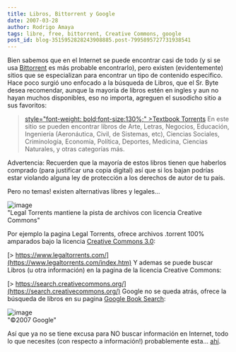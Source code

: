 ```yaml
---
title: Libros, Bittorrent y Google
date: 2007-03-28
author: Rodrigo Amaya
tags: libre, free, bittorrent, Creative Commons, google
post_id: blog-3515952828243908885.post-7995895727731938541
---
```


Bien sabemos que en el Internet se puede encontrar casi de todo (y si se usa [Bittorrent](https://srbyte.blogspot.com/2007/03/bittorrent-todo-mundo-ama-bittorrent.html) es más probable encontrarlo), pero existen (evidentemente) sitios que se especializan para encontrar un tipo de contenido especifico. Hace poco surgió uno enfocado a la búsqueda de Libros, que el Sr. Byte desea recomendar, aunque la mayoría de libros estén en ingles y aun no hayan muchos disponibles, eso no importa, agreguen el susodicho sitio a sus favoritos:

> [ style="font-weight: bold;font-size:130%;" >Textbook Torrents](https://textbooktorrents.com/index.php)
En este sitio se pueden encontrar libros de Arte, Letras, Negocios, Educación, Ingeniería (Aeronáutica, Civil, de Sistemas, etc), Ciencias Sociales, Criminología, Economía, Política, Deportes, Medicina, Ciencias Naturales, y otras categorías más.

Advertencia: Recuerden que la mayoría de estos libros tienen que haberlos comprado (para justificar una copia digital) así que si los bajan podrías estar violando alguna ley de protección a los derechos de autor de tu país.

Pero no temas! existen alternativas libres y legales...

![image](https://bp1.blogger.com/_ayvorITawE4/Rgph0vTPf3I/AAAAAAAAAO4/4KTxGKeWEbM/s400/legaltorrents.jpg)    
"Legal Torrents mantiene la
pista de archivos con licencia Creative Commons"

Por ejemplo la pagina Legal Torrents, ofrece archivos .torrent 100% amparados bajo la licencia [Creative Commons 3.0](https://srbyte.blogspot.com/2007/03/qu-es-creative-commons.html):

[> https://www.legaltorrents.com/](https://www.legaltorrents.com/index.htm)
Y ademas se puede buscar Libros (u otra información) en la pagina de la licencia Creative Commons:

[> https://search.creativecommons.org/](https://search.creativecommons.org/)
Google no se queda atrás, ofrece la búsqueda de libros en su pagina [Google Book Search](https://books.google.com/):

![image](https://bp1.blogger.com/_ayvorITawE4/Rgpk6vTPf5I/AAAAAAAAAPI/_FGWd3lFsi8/s400/googlebooks.png)    
"©2007 Google"

Así que ya no se tiene excusa para NO buscar información en Internet, todo lo que necesites (con respecto a información!) probablemente esta... [ahí](https://srbyte.blogspot.com).